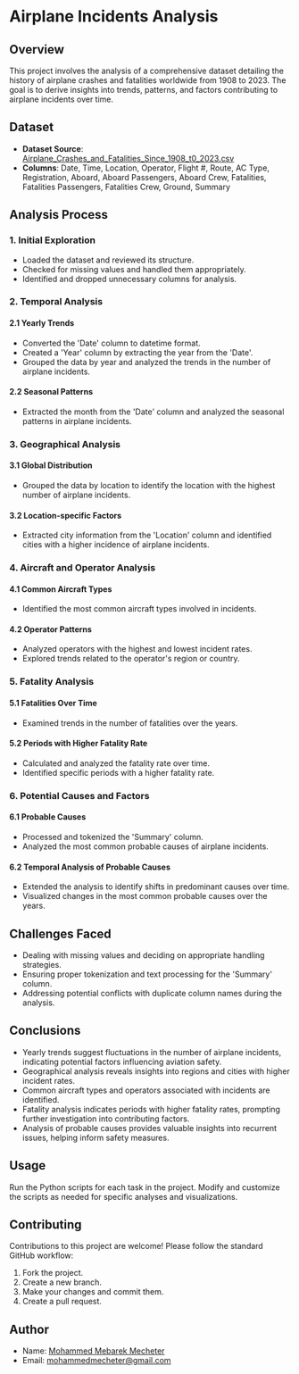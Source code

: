 # Airplane Incidents Analysis

## Overview

This project involves the analysis of a comprehensive dataset detailing the history of airplane crashes and fatalities worldwide from 1908 to 2023. The goal is to derive insights into trends, patterns, and factors contributing to airplane incidents over time.

## Dataset

- **Dataset Source**: [Airplane_Crashes_and_Fatalities_Since_1908_t0_2023.csv](https://www.kaggle.com/datasets/nayansubedi1/airplane-crashes-and-fatalities-upto-2023)
- **Columns**: Date, Time, Location, Operator, Flight #, Route, AC Type, Registration, Aboard, Aboard Passengers, Aboard Crew, Fatalities, Fatalities Passengers, Fatalities Crew, Ground, Summary

## Analysis Process

### 1. Initial Exploration

- Loaded the dataset and reviewed its structure.
- Checked for missing values and handled them appropriately.
- Identified and dropped unnecessary columns for analysis.

### 2. Temporal Analysis

#### 2.1 Yearly Trends

- Converted the 'Date' column to datetime format.
- Created a 'Year' column by extracting the year from the 'Date'.
- Grouped the data by year and analyzed the trends in the number of airplane incidents.

#### 2.2 Seasonal Patterns

- Extracted the month from the 'Date' column and analyzed the seasonal patterns in airplane incidents.

### 3. Geographical Analysis

#### 3.1 Global Distribution

- Grouped the data by location to identify the location with the highest number of airplane incidents.

#### 3.2 Location-specific Factors

- Extracted city information from the 'Location' column and identified cities with a higher incidence of airplane incidents.

### 4. Aircraft and Operator Analysis

#### 4.1 Common Aircraft Types

- Identified the most common aircraft types involved in incidents.

#### 4.2 Operator Patterns

- Analyzed operators with the highest and lowest incident rates.
- Explored trends related to the operator's region or country.

### 5. Fatality Analysis

#### 5.1 Fatalities Over Time

- Examined trends in the number of fatalities over the years.

#### 5.2 Periods with Higher Fatality Rate

- Calculated and analyzed the fatality rate over time.
- Identified specific periods with a higher fatality rate.

### 6. Potential Causes and Factors

#### 6.1 Probable Causes

- Processed and tokenized the 'Summary' column.
- Analyzed the most common probable causes of airplane incidents.

#### 6.2 Temporal Analysis of Probable Causes

- Extended the analysis to identify shifts in predominant causes over time.
- Visualized changes in the most common probable causes over the years.

## Challenges Faced

- Dealing with missing values and deciding on appropriate handling strategies.
- Ensuring proper tokenization and text processing for the 'Summary' column.
- Addressing potential conflicts with duplicate column names during the analysis.

## Conclusions

- Yearly trends suggest fluctuations in the number of airplane incidents, indicating potential factors influencing aviation safety.
- Geographical analysis reveals insights into regions and cities with higher incident rates.
- Common aircraft types and operators associated with incidents are identified.
- Fatality analysis indicates periods with higher fatality rates, prompting further investigation into contributing factors.
- Analysis of probable causes provides valuable insights into recurrent issues, helping inform safety measures.

## Usage

Run the Python scripts for each task in the project. Modify and customize the scripts as needed for specific analyses and visualizations.

## Contributing

Contributions to this project are welcome! Please follow the standard GitHub workflow:

1. Fork the project.
2. Create a new branch.
3. Make your changes and commit them.
4. Create a pull request.

## Author

- Name: [Mohammed Mebarek Mecheter](https://www.linkedin.com/in/mohammed-mebarek-mecheter/)
- Email: mohammedmecheter@gmail.com
